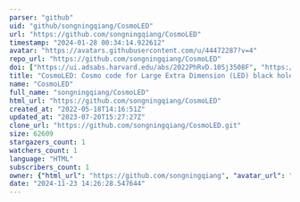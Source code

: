 ```yaml
---
parser: "github"
uid: "github/songningqiang/CosmoLED"
url: "https://github.com/songningqiang/CosmoLED"
timestamp: "2024-01-28 00:34:14.922612"
avatar: "https://avatars.githubusercontent.com/u/44472287?v=4"
repo_url: "https://github.com/songningqiang/CosmoLED"
doi: ["https://ui.adsabs.harvard.edu/abs/2022PhRvD.105j3508F", "https://ui.adsabs.harvard.edu/abs/2023ascl.soft12007F/abstract"]
title: "CosmoLED: Cosmo code for Large Extra Dimension (LED) black holes"
name: "CosmoLED"
full_name: "songningqiang/CosmoLED"
html_url: "https://github.com/songningqiang/CosmoLED"
created_at: "2022-05-18T14:16:51Z"
updated_at: "2023-07-20T15:27:27Z"
clone_url: "https://github.com/songningqiang/CosmoLED.git"
size: 62609
stargazers_count: 1
watchers_count: 1
language: "HTML"
subscribers_count: 1
owner: {"html_url": "https://github.com/songningqiang", "avatar_url": "https://avatars.githubusercontent.com/u/44472287?v=4", "login": "songningqiang", "type": "User"}
date: "2024-11-23 14:26:28.547644"
---
```

